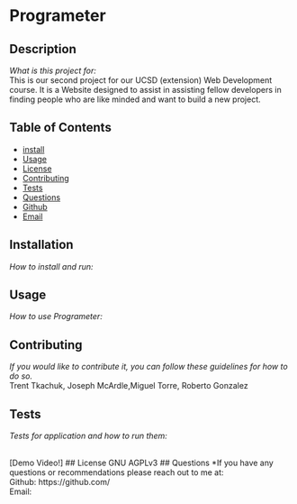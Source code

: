 # Programeter
## Description 
*What is this project for:* 
<br>
  This is our second project for our UCSD (extension) Web Development course. It is a Website designed to assist in assisting fellow developers in finding people who are like minded and want to build a new project.
## Table of Contents
* [install](#installation)
* [Usage](#usage)
* [License](#license)
* [Contributing](#contributing)
* [Tests](#Tests)  
* [Questions](#Questions)
* [Github](#github)
* [Email](#email)
## Installation
*How to install and run:*
<br>
    
## Usage 
  *How to use Programeter:*
<br>
  
## Contributing
  *If you would like to contribute it, you can follow these guidelines for how to do so.*
<br>
  Trent Tkachuk, Joseph McArdle,Miguel Torre,  Roberto Gonzalez
## Tests
  *Tests for application and how to run them:*
<br>
  
  <br>
 [Demo Video!]
## License
    GNU AGPLv3
## Questions
*If you have any questions or recommendations please reach out to me at:
<br>
Github: https://github.com/ 
<br>
Email: 
    
